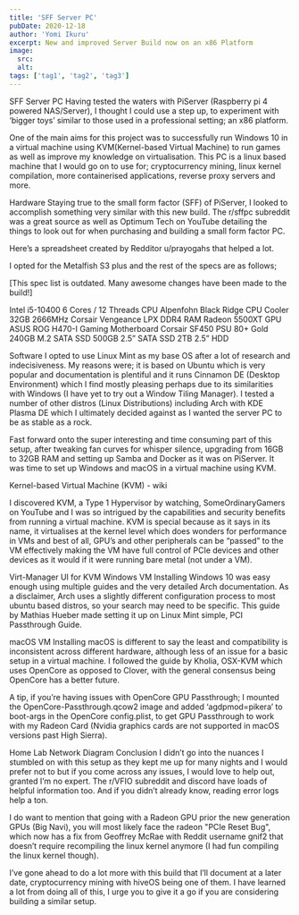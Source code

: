 ```yaml
---
title: 'SFF Server PC'
pubDate: 2020-12-18
author: 'Yomi Ikuru'
excerpt: New and improved Server Build now on an x86 Platform
image:
  src:
  alt:
tags: ['tag1', 'tag2', 'tag3']
---
```


SFF Server PC
Having tested the waters with PiServer (Raspberry pi 4 powered NAS/Server), I thought I could use a step up, to experiment with ‘bigger toys’ similar to those used in a professional setting; an x86 platform.

One of the main aims for this project was to successfully run Windows 10 in a virtual machine using KVM(Kernel-based Virtual Machine) to run games as well as improve my knowledge on virtualisation. This PC is a linux based machine that I would go on to use for; cryptocurrency mining, linux kernel compilation, more containerised applications, reverse proxy servers and more.

Hardware
Staying true to the small form factor (SFF) of PiServer, I looked to accomplish something very similar with this new build. The r/sffpc subreddit was a great source as well as Optimum Tech on YouTube detailing the things to look out for when purchasing and building a small form factor PC.

Here’s a spreadsheet created by Redditor u/prayogahs that helped a lot.

I opted for the Metalfish S3 plus and the rest of the specs are as follows;

[This spec list is outdated. Many awesome changes have been made to the build!]

Intel i5-10400 6 Cores / 12 Threads CPU
Alpenfohn Black Ridge CPU Cooler
32GB 2666MHz Corsair Vengeance LPX DDR4 RAM
Radeon 5500XT GPU
ASUS ROG H470-I Gaming Motherboard
Corsair SF450 PSU 80+ Gold
240GB M.2 SATA SSD
500GB 2.5” SATA SSD
2TB 2.5” HDD

Software
I opted to use Linux Mint as my base OS after a lot of research and indecisiveness. My reasons were; it is based on Ubuntu which is very popular and documentation is plentiful and it runs Cinnamon DE (Desktop Environment) which I find mostly pleasing perhaps due to its similarities with Windows (I have yet to try out a Window Tiling Manager). I tested a number of other distros (Linux Distributions) including Arch with KDE Plasma DE which I ultimately decided against as I wanted the server PC to be as stable as a rock.

Fast forward onto the super interesting and time consuming part of this setup, after tweaking fan curves for whisper silence, upgrading from 16GB to 32GB RAM and setting up Samba and Docker as it was on PiServer. It was time to set up Windows and macOS in a virtual machine using KVM.

Kernel-based Virtual Machine (KVM) - wiki

I discovered KVM, a Type 1 Hypervisor by watching, SomeOrdinaryGamers on YouTube and I was so intrigued by the capabilities and security benefits from running a virtual machine. KVM is special because as it says in its name, it virtualises at the kernel level which does wonders for performance in VMs and best of all, GPU’s and other peripherals can be “passed” to the VM effectively making the VM have full control of PCIe devices and other devices as it would if it were running bare metal (not under a VM).

Virt-Manager UI for KVM
Windows VM
Installing Windows 10 was easy enough using multiple guides and the very detailed Arch documentation. As a disclaimer, Arch uses a slightly different configuration process to most ubuntu based distros, so your search may need to be specific. This guide by Mathias Hueber made setting it up on Linux Mint simple, PCI Passthrough Guide.

macOS VM
Installing macOS is different to say the least and compatibility is inconsistent across different hardware, although less of an issue for a basic setup in a virtual machine. I followed the guide by Kholia, OSX-KVM which uses OpenCore as opposed to Clover, with the general consensus being OpenCore has a better future.

A tip, if you’re having issues with OpenCore GPU Passthrough; I mounted the OpenCore-Passthrough.qcow2 image and added ‘agdpmod=pikera’ to boot-args in the OpenCore config.plist, to get GPU Passthrough to work with my Radeon Card (Nvidia graphics cards are not supported in macOS versions past High Sierra).

Home Lab Network Diagram
Conclusion
I didn’t go into the nuances I stumbled on with this setup as they kept me up for many nights and I would prefer not to but if you come across any issues, I would love to help out, granted I’m no expert. The r/VFIO subreddit and discord have loads of helpful information too. And if you didn’t already know, reading error logs help a ton.

I do want to mention that going with a Radeon GPU prior the new generation GPUs (Big Navi), you will most likely face the radeon "PCIe Reset Bug", which now has a fix from Geoffrey McRae with Reddit username gnif2 that doesn’t require recompiling the linux kernel anymore (I had fun compiling the linux kernel though).

I’ve gone ahead to do a lot more with this build that I’ll document at a later date, cryptocurrency mining with hiveOS being one of them. I have learned a lot from doing all of this, I urge you to give it a go if you are considering building a similar setup.
